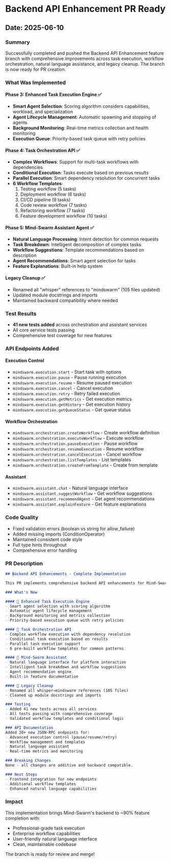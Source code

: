 # Backend API Enhancement PR Ready

## Date: 2025-06-10

### Summary
Successfully completed and pushed the Backend API Enhancement feature branch with comprehensive improvements across task execution, workflow orchestration, natural language assistance, and legacy cleanup. The branch is now ready for PR creation.

### What Was Implemented

#### Phase 3: Enhanced Task Execution Engine ✅
- **Smart Agent Selection**: Scoring algorithm considers capabilities, workload, and specialization
- **Agent Lifecycle Management**: Automatic spawning and stopping of agents
- **Background Monitoring**: Real-time metrics collection and health monitoring
- **Execution Queue**: Priority-based task queue with retry policies

#### Phase 4: Task Orchestration API ✅
- **Complex Workflows**: Support for multi-task workflows with dependencies
- **Conditional Execution**: Tasks execute based on previous results
- **Parallel Execution**: Smart dependency resolution for concurrent tasks
- **6 Workflow Templates**:
  1. Testing workflow (5 tasks)
  2. Deployment workflow (6 tasks)
  3. CI/CD pipeline (9 tasks)
  4. Code review workflow (7 tasks)
  5. Refactoring workflow (7 tasks)
  6. Feature development workflow (10 tasks)

#### Phase 5: Mind-Swarm Assistant Agent ✅
- **Natural Language Processing**: Intent detection for common requests
- **Task Breakdown**: Intelligent decomposition of complex tasks
- **Workflow Suggestions**: Template recommendations based on description
- **Agent Recommendations**: Smart agent selection for tasks
- **Feature Explanations**: Built-in help system

#### Legacy Cleanup ✅
- Renamed all "whisper" references to "mindswarm" (105 files updated)
- Updated module docstrings and imports
- Maintained backward compatibility where needed

### Test Results
- **41 new tests added** across orchestration and assistant services
- All core service tests passing
- Comprehensive test coverage for new features

### API Endpoints Added

#### Execution Control
- `mindswarm.execution.start` - Start task with options
- `mindswarm.execution.pause` - Pause running execution
- `mindswarm.execution.resume` - Resume paused execution
- `mindswarm.execution.cancel` - Cancel execution
- `mindswarm.execution.retry` - Retry failed execution
- `mindswarm.execution.getMetrics` - Get execution metrics
- `mindswarm.execution.getHistory` - Get execution history
- `mindswarm.execution.getQueueStatus` - Get queue status

#### Workflow Orchestration
- `mindswarm.orchestration.createWorkflow` - Create workflow definition
- `mindswarm.orchestration.executeWorkflow` - Execute workflow
- `mindswarm.orchestration.pauseExecution` - Pause workflow
- `mindswarm.orchestration.resumeExecution` - Resume workflow
- `mindswarm.orchestration.cancelExecution` - Cancel workflow
- `mindswarm.orchestration.listTemplates` - List templates
- `mindswarm.orchestration.createFromTemplate` - Create from template

#### Assistant
- `mindswarm.assistant.chat` - Natural language interface
- `mindswarm.assistant.suggestWorkflow` - Get workflow suggestions
- `mindswarm.assistant.recommendAgent` - Get agent recommendations
- `mindswarm.assistant.explainFeature` - Get feature explanations

### Code Quality
- Fixed validation errors (boolean vs string for allow_failure)
- Added missing imports (ConditionOperator)
- Maintained consistent code style
- Full type hints throughout
- Comprehensive error handling

### PR Description

```markdown
## Backend API Enhancements - Complete Implementation

This PR implements comprehensive backend API enhancements for Mind-Swarm, adding advanced task execution, workflow orchestration, and natural language capabilities.

### What's New

#### 🚀 Enhanced Task Execution Engine
- Smart agent selection with scoring algorithm
- Automatic agent lifecycle management
- Background monitoring and metrics collection
- Priority-based execution queue with retry policies

#### 🔄 Task Orchestration API
- Complex workflow execution with dependency resolution
- Conditional task execution based on results
- Parallel task execution support
- 6 pre-built workflow templates for common patterns

#### 🤖 Mind-Swarm Assistant
- Natural language interface for platform interaction
- Intelligent task breakdown and workflow suggestions
- Agent recommendation engine
- Built-in feature documentation

#### 🧹 Legacy Cleanup
- Renamed all whisper→mindswarm references (105 files)
- Cleaned up module docstrings and imports

### Testing
- Added 41 new tests across all services
- All tests passing with comprehensive coverage
- Validated workflow templates and conditional logic

### API Documentation
Added 20+ new JSON-RPC endpoints for:
- Advanced execution control (pause/resume/retry)
- Workflow management and templates
- Natural language assistant
- Real-time metrics and monitoring

### Breaking Changes
None - all changes are additive and backward compatible.

### Next Steps
- Frontend integration for new endpoints
- Additional workflow templates
- Enhanced natural language capabilities
```

### Impact
This implementation brings Mind-Swarm's backend to ~90% feature completion with:
- Professional-grade task execution
- Enterprise workflow capabilities
- User-friendly natural language interface
- Clean, maintainable codebase

The branch is ready for review and merge!